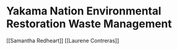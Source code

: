 # Yakama Nation Environmental Restoration Waste Management 

[[Samantha Redheart]]
[[Laurene Contreras]]
